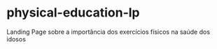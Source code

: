 # physical-education-lp
Landing Page sobre a importância dos exercícios físicos na saúde dos idosos
